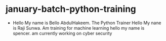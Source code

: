 # january-batch-python-training
- Hello My name is Bello AbdulHakeem. The Python Trainer
Hello My nane is Raji Sunwa. Am training for machine learning
hello my name is spencer. am currently working on cyber security
